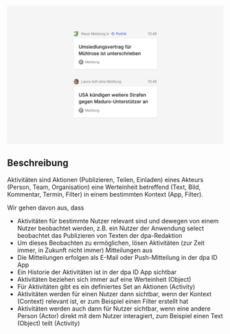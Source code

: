 ![](Cover.png)

## Beschreibung

Aktivitäten sind Aktionen (Publizieren, Teilen, Einladen) eines Akteurs (Person, Team, Organisation) eine Werteinheit betreffend (Text, Bild, Kommentar, Termin, Filter) in einem bestimmten Kontext (App, Filter).

Wir gehen davon aus, dass

- Aktivitäten für bestimmte Nutzer relevant sind und dewegen von einem Nutzer beobachtet werden, z.B. ein Nutzer der Anwendung select beobachtet das Publizieren von Texten der dpa-Redaktion
- Um dieses Beobachten zu ermöglichen, lösen Aktivitäten (zur Zeit immer, in Zukunft nicht immer) Mitteilungen aus
- Die Mitteilungen erfolgen als E-Mail oder Push-Mitteilung in der dpa ID App
- Ein Historie der Aktivitäten ist in der dpa ID App sichtbar
- Aktivitäten beziehen sich immer auf eine Werteinheit (Object)
- Für Aktivitäten gibt es ein definiertes Set an Aktionen (Activity)
- Aktivitäten werden für einen Nutzer dann sichtbar, wenn der Kontext (Context) relevant ist, er zum Beispiel einen Filter erstellt hat
- Aktivitäten werden auch dann für Nutzer sichtbar, wenn eine andere Person (Actor) direkt mit dem Nutzer interagiert, zum Beispiel einen Text (Object) teilt (Activity)


